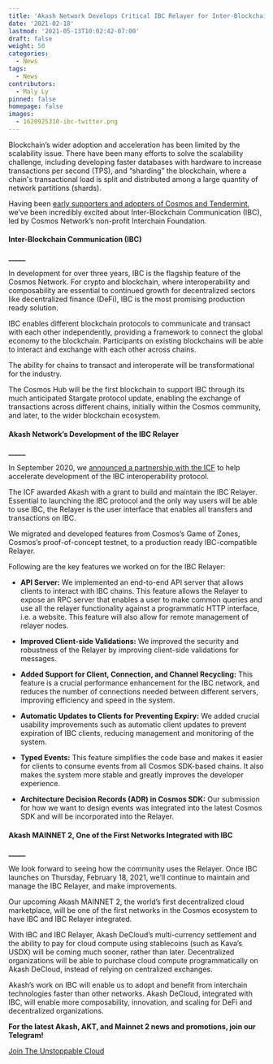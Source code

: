 ```yaml
---
title: 'Akash Network Develops Critical IBC Relayer for Inter-Blockchain Communication Protocol'
date: '2021-02-18'
lastmod: '2021-05-13T10:02:42-07:00'
draft: false
weight: 50
categories:
  - News
tags:
  - News
contributors:
  - Maly Ly
pinned: false
homepage: false
images:
  - 1620925310-ibc-twitter.png
---
```

  
Blockchain’s wider adoption and acceleration has been limited by the scalability issue. There have been many efforts to solve the scalability challenge, including developing faster databases with hardware to increase transactions per second (TPS), and “sharding” the blockchain, where a chain's transactional load is split and distributed among a large quantity of network partitions (shards).

Having been [early supporters and adopters of Cosmos and Tendermint](https://akash.network/blog/decentralized-serverless-computing-coming-to-cosmos/), we’ve been incredibly excited about Inter-Blockchain Communication (IBC), led by Cosmos Network’s non-profit Interchain Foundation.

#### **Inter-Blockchain Communication (IBC)**  
**\_\_\_\_\_**

In development for over three years, IBC is the flagship feature of the Cosmos Network. For crypto and blockchain, where interoperability and composability are essential to continued growth for decentralized sectors like decentralized finance (DeFi), IBC is the most promising production ready solution.  

IBC enables different blockchain protocols to communicate and transact with each other independently, providing a framework to connect the global economy to the blockchain. Participants on existing blockchains will be able to interact and exchange with each other across chains.   

The ability for chains to transact and interoperate will be transformational for the industry.  

The Cosmos Hub will be the first blockchain to support IBC through its much anticipated Stargate protocol update, enabling the exchange of transactions across different chains, initially within the Cosmos community, and later, to the wider blockchain ecosystem.

#### **Akash Network’s Development of the IBC Relayer**  
**\_\_\_\_\_**

In September 2020, we [announced a partnership with the ICF](https://akash.network/blog/akash-partners-with-cosmoss-interchain-foundation-to-accelerate-development-of-inter-blockchain-communication/) to help accelerate development of the IBC interoperability protocol.  

The ICF awarded Akash with a grant to build and maintain the IBC Relayer. Essential to launching the IBC protocol and the only way users will be able to use IBC, the Relayer is the user interface that enables all transfers and transactions on IBC.  

We migrated and developed features from Cosmos’s Game of Zones, Cosmos’s proof-of-concept testnet, to a production ready IBC-compatible Relayer.  

Following are the key features we worked on for the IBC Relayer:  

*   **API Server:** We implemented an end-to-end API server that allows clients to interact with IBC chains. This feature allows the Relayer to expose an RPC server that enables a user to make common queries and use all the relayer functionality against a programmatic HTTP interface, i.e. a website. This feature will also allow for remote management of relayer nodes.
    

*   **Improved Client-side Validations:** We improved the security and robustness of the Relayer by improving client-side validations for messages.  
      
    
*   **Added Support for Client, Connection, and Channel Recycling:** This feature is a crucial performance enhancement for the IBC network, and reduces the number of connections needed between different servers, improving efficiency and speed in the system.  
      
    
*   **Automatic Updates to Clients for Preventing Expiry:** We added crucial usability improvements such as automatic client updates to prevent expiration of IBC clients, reducing management and monitoring of the system.  
      
    
*   **Typed Events:** This feature simplifies the code base and makes it easier for clients to consume events from all Cosmos SDK-based chains. It also makes the system more stable and greatly improves the developer experience.
    

*   **Architecture Decision Records (ADR) in Cosmos SDK:** Our submission for how we want to design events was integrated into the latest Cosmos SDK and will be incorporated into the Relayer.
    

#### **Akash MAINNET 2, One of the First Networks Integrated with IBC**  
**\_\_\_\_\_**

We look forward to seeing how the community uses the Relayer. Once IBC launches on Thursday, February 18, 2021, we’ll continue to maintain and manage the IBC Relayer, and make improvements.  

Our upcoming Akash MAINNET 2, the world’s first decentralized cloud marketplace, will be one of the first networks in the Cosmos ecosystem to have IBC and IBC Relayer integrated.  

With IBC and IBC Relayer, Akash DeCloud’s multi-currency settlement and the ability to pay for cloud compute using stablecoins (such as Kava’s USDX) will be coming much sooner, rather than later. Decentralized organizations will be able to purchase cloud compute programmatically on Akash DeCloud, instead of relying on centralized exchanges.  

Akash’s work on IBC will enable us to adopt and benefit from interchain technologies faster than other networks. Akash DeCloud, integrated with IBC, will enable more composability, innovation, and scaling for DeFi and decentralized organizations.  
  
  

**For the latest Akash, AKT, and Mainnet 2 news and promotions, join our Telegram!**  

[Join The Unstoppable Cloud](https://t.me/AkashNW)